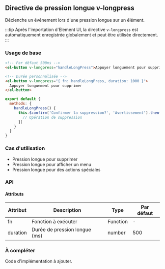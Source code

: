 ## Directive de pression longue v-longpress

Déclenche un événement lors d'une pression longue sur un élément.

:::tip
Après l'importation d'Element UI, la directive `v-longpress` est automatiquement enregistrée globalement et peut être utilisée directement.
:::

### Usage de base

```html
<!-- Par défaut 500ms -->
<el-button v-longpress="handleLongPress">Appuyer longuement pour supprimer</el-button>

<!-- Durée personnalisée -->
<el-button v-longpress="{ fn: handleLongPress, duration: 1000 }">
  Appuyer longuement pour supprimer
</el-button>
```

```javascript
export default {
  methods: {
    handleLongPress() {
      this.$confirm('Confirmer la suppression?', 'Avertissement').then(() => {
        // Opération de suppression
      })
    }
  }
}
```

### Cas d'utilisation

- Pression longue pour supprimer
- Pression longue pour afficher un menu
- Pression longue pour des actions spéciales

### API

#### Attributs

| Attribut | Description                   | Type     | Par défaut |
| -------- | ----------------------------- | -------- | ---------- |
| fn       | Fonction à exécuter           | Function | -          |
| duration | Durée de pression longue (ms) | number   | 500        |

### À compléter

Code d'implémentation à ajouter.
